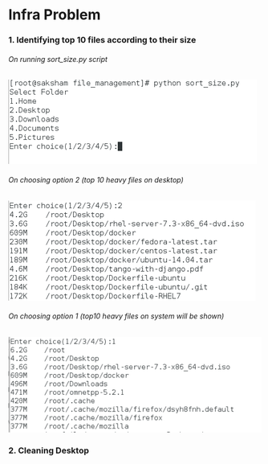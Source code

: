 # Infra Problem

### 1. Identifying top 10 files according to their size

###### On running sort_size.py script

![alt text](https://github.com/SakshamSaxena97/file_management/blob/master/screenshots/Screenshot%20from%202018-02-12%2014-06-28.png)

###### On choosing option 2 (top 10 heavy files on desktop)

![alt text](https://github.com/SakshamSaxena97/file_management/blob/master/screenshots/Screenshot%20from%202018-02-12%2014-07-05.png)

###### On choosing option 1 (top10 heavy files on system will be shown)
![alt text](https://github.com/SakshamSaxena97/file_management/blob/master/screenshots/Screenshot%20from%202018-02-12%2014-07-47.png)

### 2. Cleaning Desktop 
